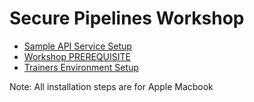 # Secure Pipelines Workshop

- [Sample API Service Setup](APP-README.md)
- [Workshop PREREQUISITE](PREREQUISITE.md)
- [Trainers Environment Setup](TRAINERS.md)

Note: All installation steps are for Apple Macbook
